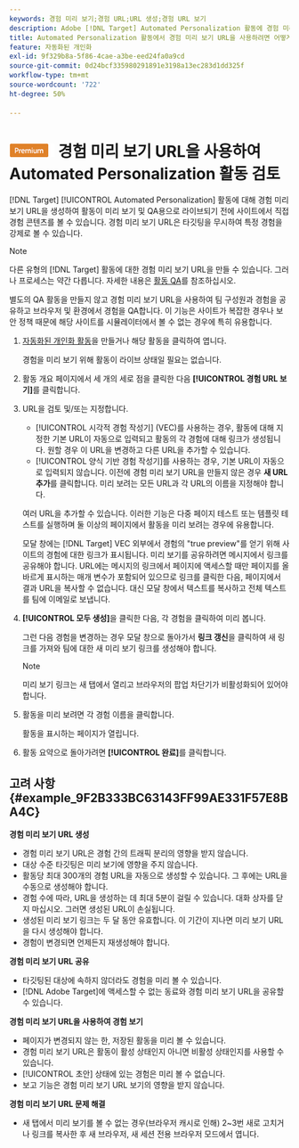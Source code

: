 ```yaml
---
keywords: 경험 미리 보기;경험 URL;URL 생성;경험 URL 보기
description: Adobe [!DNL Target] Automated Personalization 활동에 경험 미리 보기 URL을 사용하여 활동이 라이브되기 전에 사이트에서 직접 경험 콘텐츠를 보는 방법을 알아봅니다.
title: Automated Personalization 활동에서 경험 미리 보기 URL을 사용하려면 어떻게 해야 합니까?
feature: 자동화된 개인화
exl-id: 9f329b8a-5f86-4cae-a3be-eed24fa0a9cd
source-git-commit: 0d24bcf335980291891e3198a13ec283d1dd325f
workflow-type: tm+mt
source-wordcount: '722'
ht-degree: 50%

---
```


# ![](/help/assets/premium.png) 경험 미리 보기 URL을 사용하여 Automated Personalization 활동 검토

[!DNL Target] [!UICONTROL Automated Personalization] 활동에 대해 경험 미리 보기 URL을 생성하여 활동이 미리 보기 및 QA용으로 라이브되기 전에 사이트에서 직접 경험 콘텐츠를 볼 수 있습니다. 경험 미리 보기 URL은 타깃팅을 무시하여 특정 경험을 강제로 볼 수 있습니다.

>[!NOTE]
>
>다른 유형의 [!DNL Target] 활동에 대한 경험 미리 보기 URL을 만들 수 있습니다. 그러나 프로세스는 약간 다릅니다. 자세한 내용은 [활동 QA](/help/c-activities/c-activity-qa/activity-qa.md#preview)를 참조하십시오.

별도의 QA 활동을 만들지 않고 경험 미리 보기 URL을 사용하여 팀 구성원과 경험을 공유하고 브라우저 및 환경에서 경험을 QA합니다. 이 기능은 사이트가 복잡한 경우나 보안 정책 때문에 해당 사이트를 시뮬레이터에서 볼 수 없는 경우에 특히 유용합니다.

1. [자동화된 개인화 활동](/help/c-activities/t-automated-personalization/create-ap-activity.md#task_8AAF837796D74CF893CA2F88BA1491C9)을 만들거나 해당 활동을 클릭하여 엽니다.

   경험을 미리 보기 위해 활동이 라이브 상태일 필요는 없습니다.

1. 활동 개요 페이지에서 세 개의 세로 점을 클릭한 다음 **[!UICONTROL 경험 URL 보기]**&#x200B;를 클릭합니다.

1. URL을 검토 및/또는 지정합니다.

   * [!UICONTROL 시각적 경험 작성기] (VEC)를 사용하는 경우, 활동에 대해 지정한 기본 URL이 자동으로 입력되고 활동의 각 경험에 대해 링크가 생성됩니다. 원할 경우 이 URL을 변경하고 다른 URL을 추가할 수 있습니다.
   * [!UICONTROL 양식 기반 경험 작성기]를 사용하는 경우, 기본 URL이 자동으로 입력되지 않습니다. 이전에 경험 미리 보기 URL을 만들지 않은 경우 **새 URL 추가**&#x200B;를 클릭합니다. 미리 보려는 모든 URL과 각 URL의 이름을 지정해야 합니다.

   여러 URL을 추가할 수 있습니다. 이러한 기능은 다중 페이지 테스트 또는 템플릿 테스트를 실행하며 둘 이상의 페이지에서 활동을 미리 보려는 경우에 유용합니다.

   모달 창에는 [!DNL Target] VEC 외부에서 경험의 &quot;true preview&quot;를 얻기 위해 사이트의 경험에 대한 링크가 표시됩니다. 미리 보기를 공유하려면 메시지에서 링크를 공유해야 합니다. URL에는 메시지의 링크에서 페이지에 액세스할 때만 페이지를 올바르게 표시하는 매개 변수가 포함되어 있으므로 링크를 클릭한 다음, 페이지에서 결과 URL을 복사할 수 없습니다. 대신 모달 창에서 텍스트를 복사하고 전체 텍스트를 팀에 이메일로 보냅니다.

1. **[!UICONTROL 모두 생성]**&#x200B;을 클릭한 다음, 각 경험을 클릭하여 미리 봅니다.

   그런 다음 경험을 변경하는 경우 모달 창으로 돌아가서 **링크 갱신**&#x200B;을 클릭하여 새 링크를 가져와 팀에 대한 새 미리 보기 링크를 생성해야 합니다.

   >[!NOTE]
   >
   >미리 보기 링크는 새 탭에서 열리고 브라우저의 팝업 차단기가 비활성화되어 있어야 합니다.

1. 활동을 미리 보려면 각 경험 이름을 클릭합니다.

   활동을 표시하는 페이지가 열립니다.

1. 활동 요약으로 돌아가려면 **[!UICONTROL 완료]**&#x200B;를 클릭합니다.

## 고려 사항 {#example_9F2B333BC63143FF99AE331F57E8BA4C}

**경험 미리 보기 URL 생성**

* 경험 미리 보기 URL은 경험 간의 트래픽 분리의 영향을 받지 않습니다.
* 대상 수준 타깃팅은 미리 보기에 영향을 주지 않습니다.
* 활동당 최대 300개의 경험 URL을 자동으로 생성할 수 있습니다. 그 후에는 URL을 수동으로 생성해야 합니다.
* 경험 수에 따라, URL을 생성하는 데 최대 5분이 걸릴 수 있습니다. 대화 상자를 닫지 마십시오. 그러면 생성된 URL이 손실됩니다.
* 생성된 미리 보기 링크는 두 달 동안 유효합니다. 이 기간이 지나면 미리 보기 URL을 다시 생성해야 합니다.
* 경험이 변경되면 언제든지 재생성해야 합니다.

**경험 미리 보기 URL 공유**

* 타깃팅된 대상에 속하지 않더라도 경험을 미리 볼 수 있습니다.
* [!DNL Adobe Target]에 액세스할 수 없는 동료와 경험 미리 보기 URL을 공유할 수 있습니다.

**경험 미리 보기 URL을 사용하여 경험 보기**

* 페이지가 변경되지 않는 한, 저장된 활동을 미리 볼 수 있습니다.
* 경험 미리 보기 URL은 활동이 활성 상태인지 아니면 비활성 상태인지를 사용할 수 있습니다.
* [!UICONTROL 초안] 상태에 있는 경험은 미리 볼 수 없습니다.
* 보고 기능은 경험 미리 보기 URL 보기의 영향을 받지 않습니다.

**경험 미리 보기 URL 문제 해결**

* 새 탭에서 미리 보기를 볼 수 없는 경우(브라우저 캐시로 인해) 2~3번 새로 고치거나 링크를 복사한 후 새 브라우저, 새 세션 전용 브라우저 모드에서 엽니다.
